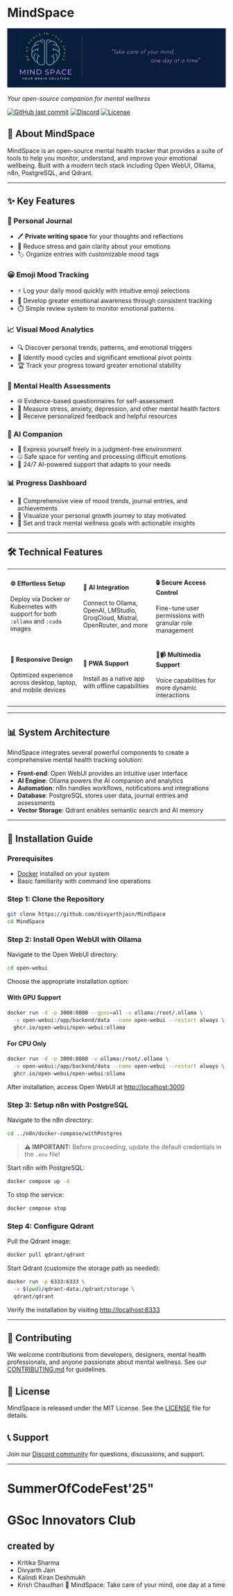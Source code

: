 
# MindSpace


![MindSpace Logo](https://raw.githubusercontent.com/divyarthjain/MindSpace/main/assets/logo.png)

*Your open-source companion for mental wellness*

[![GitHub last commit](https://img.shields.io/github/last-commit/divyarthjain/MindSpace?color=red)](https://github.com/divyarthjain/MindSpace/commits/main)
[![Discord](https://img.shields.io/badge/Discord-MindSpace-purple?logo=discord&logoColor=white)](https://discord.gg/AhGmsrzfUx)
[![License](https://img.shields.io/badge/license-MIT-blue.svg)](LICENSE)


## 🧠 About MindSpace

MindSpace is an open-source mental health tracker that provides a suite of tools to help you monitor, understand, and improve your emotional wellbeing. Built with a modern tech stack including Open WebUI, Ollama, n8n, PostgreSQL, and Qdrant.

---

## ✨ Key Features

### 📔 Personal Journal
- 🖊️ **Private writing space** for your thoughts and reflections
- 🌈 Reduce stress and gain clarity about your emotions
- 🏷️ Organize entries with customizable mood tags

### 😀 Emoji Mood Tracking
- ⚡ Log your daily mood quickly with intuitive emoji selections
- 🌱 Develop greater emotional awareness through consistent tracking
- ⏱️ Simple review system to monitor emotional patterns

### 📈 Visual Mood Analytics
- 🔍 Discover personal trends, patterns, and emotional triggers
- 🎢 Identify mood cycles and significant emotional pivot points
- 🏆 Track your progress toward greater emotional stability

### 📝 Mental Health Assessments
- 🌐 Evidence-based questionnaires for self-assessment
- 🤔 Measure stress, anxiety, depression, and other mental health factors
- 🚀 Receive personalized feedback and helpful resources

### 🤖 AI Companion
- 💬 Express yourself freely in a judgment-free environment
- 🤐 Safe space for venting and processing difficult emotions
- 🤗 24/7 AI-powered support that adapts to your needs

### 📊 Progress Dashboard
- 🏅 Comprehensive view of mood trends, journal entries, and achievements
- 🌟 Visualize your personal growth journey to stay motivated
- 🎯 Set and track mental wellness goals with actionable insights

---

## 🛠️ Technical Features

<table>
  <tr>
    <td width="33%">
      <h4>⚙️ Effortless Setup</h4>
      <p>Deploy via Docker or Kubernetes with support for both <code>:ollama</code> and <code>:cuda</code> images</p>
    </td>
    <td width="33%">
      <h4>🔗 AI Integration</h4>
      <p>Connect to Ollama, OpenAI, LMStudio, GroqCloud, Mistral, OpenRouter, and more</p>
    </td>
    <td width="33%">
      <h4>🔒 Secure Access Control</h4>
      <p>Fine-tune user permissions with granular role management</p>
    </td>
  </tr>
  <tr>
    <td width="33%">
      <h4>📱 Responsive Design</h4>
      <p>Optimized experience across desktop, laptop, and mobile devices</p>
    </td>
    <td width="33%">
      <h4>📱 PWA Support</h4>
      <p>Install as a native app with offline capabilities</p>
    </td>
    <td width="33%">
      <h4>🎤📹 Multimedia Support</h4>
      <p>Voice capabilities for more dynamic interactions</p>
    </td>
  </tr>
</table>

---

## 📊 System Architecture

MindSpace integrates several powerful components to create a comprehensive mental health tracking solution:

- **Front-end**: Open WebUI provides an intuitive user interface
- **AI Engine**: Ollama powers the AI companion and analytics
- **Automation**: n8n handles workflows, notifications and integrations
- **Database**: PostgreSQL stores user data, journal entries and assessments
- **Vector Storage**: Qdrant enables semantic search and AI memory

---

## 🚀 Installation Guide

### Prerequisites

- [Docker](https://docs.docker.com/get-docker/) installed on your system
- Basic familiarity with command line operations

### Step 1: Clone the Repository

```bash
git clone https://github.com/divyarthjain/MindSpace
cd MindSpace
```

### Step 2: Install Open WebUI with Ollama

Navigate to the Open WebUI directory:

```bash
cd open-webui
```

Choose the appropriate installation option:

#### With GPU Support
```bash
docker run -d -p 3000:8080 --gpus=all -v ollama:/root/.ollama \
  -v open-webui:/app/backend/data --name open-webui --restart always \
  ghcr.io/open-webui/open-webui:ollama
```

#### For CPU Only
```bash
docker run -d -p 3000:8080 -v ollama:/root/.ollama \
  -v open-webui:/app/backend/data --name open-webui --restart always \
  ghcr.io/open-webui/open-webui:ollama
```

After installation, access Open WebUI at [http://localhost:3000](http://localhost:3000)

### Step 3: Setup n8n with PostgreSQL

Navigate to the n8n directory:

```bash
cd ../n8n/docker-compose/withPostgres
```

> **⚠️ IMPORTANT:** Before proceeding, update the default credentials in the `.env` file!

Start n8n with PostgreSQL:

```bash
docker compose up -d
```

To stop the service:

```bash
docker compose stop
```

### Step 4: Configure Qdrant

Pull the Qdrant image:

```bash
docker pull qdrant/qdrant
```

Start Qdrant (customize the storage path as needed):

```bash
docker run -p 6333:6333 \
  -v $(pwd)/qdrant-data:/qdrant/storage \
  qdrant/qdrant
```

Verify the installation by visiting [http://localhost:6333](http://localhost:6333)

---

## 🤝 Contributing

We welcome contributions from developers, designers, mental health professionals, and anyone passionate about mental wellness. See our [CONTRIBUTING.md](CONTRIBUTING.md) for guidelines.

## 📜 License

MindSpace is released under the MIT License. See the [LICENSE](LICENSE) file for details.

## 📞 Support

Join our [Discord community](https://discord.gg/AhGmsrzfUx) for questions, discussions, and support.

---
# SummerOfCodeFest'25"
# GSoc Innovators Club

## created by 
- Kritika Sharma
- Divyarth Jain
- Kalindi Kiran Deshmukh
- Krish Chaudhari 
🧠 MindSpace: Take care of your mind, one day at a time


